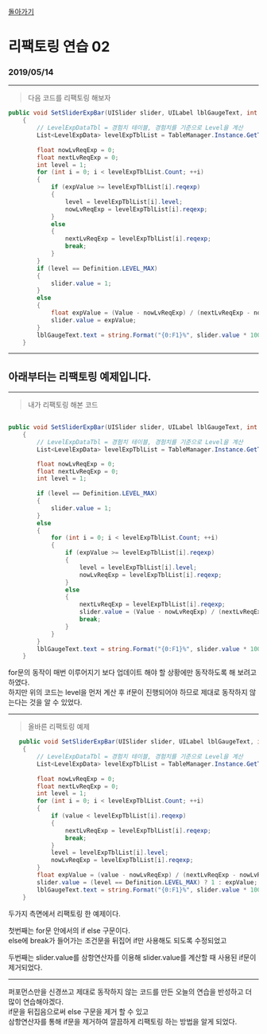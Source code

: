 [돌아가기](ReadMe.md)

# 리팩토링 연습 02
### 2019/05/14


---

> 다음 코드를 리팩토링 해보자

```C#
public void SetSliderExpBar(UISlider slider, UILabel lblGaugeText, int Value)
    {
        // LevelExpDataTbl = 경험치 테이블, 경험치를 기준으로 Level을 계산
        List<LevelExpData> levelExpTblList = TableManager.Instance.GetTbl<LevelExpDataTbl>().GetDataList();
        
        float nowLvReqExp = 0;
        float nextLvReqExp = 0;
        int level = 1;
        for (int i = 0; i < levelExpTblList.Count; ++i)
        {
            if (expValue >= levelExpTblList[i].reqexp)
            {
                level = levelExpTblList[i].level;
                nowLvReqExp = levelExpTblList[i].reqexp;
            }
            else
            {
                nextLvReqExp = levelExpTblList[i].reqexp;
                break;
            }
        }
        if (level == Definition.LEVEL_MAX)
        {
            slider.value = 1;
        }
        else
        {
            float expValue = (Value - nowLvReqExp) / (nextLvReqExp - nowLvReqExp);
            slider.value = expValue;
        }
        lblGaugeText.text = string.Format("{0:F1}%", slider.value * 100f);
    }    
```
    
    
---
    
    
## 아래부터는 리팩토링 예제입니다.
    
    
---
    
    
> 내가 리팩토링 해본 코드
    
```C#
    
public void SetSliderExpBar(UISlider slider, UILabel lblGaugeText, int Value)
    {
        // LevelExpDataTbl = 경험치 테이블, 경험치를 기준으로 Level을 계산
        List<LevelExpData> levelExpTblList = TableManager.Instance.GetTbl<LevelExpDataTbl>().GetDataList();

        float nowLvReqExp = 0;
        float nextLvReqExp = 0;
        int level = 1;
                
        if (level == Definition.LEVEL_MAX)
        {
            slider.value = 1;
        }
        else
        {
            for (int i = 0; i < levelExpTblList.Count; ++i)
            {
                if (expValue >= levelExpTblList[i].reqexp)
                {
                    level = levelExpTblList[i].level;
                    nowLvReqExp = levelExpTblList[i].reqexp;
                }
                else
                {
                    nextLvReqExp = levelExpTblList[i].reqexp;
                    slider.value = (Value - nowLvReqExp) / (nextLvReqExp - nowLvReqExp);
                    break;
                }
            }
        }
        lblGaugeText.text = string.Format("{0:F1}%", slider.value * 100f);
    }
```
    
for문의 동작이 매번 이루어지기 보다 업데이트 해야 할 상황에만 동작하도록 해 보려고 하였다.  
하지만 위의 코드는 level을 먼저 계산 후 if문이 진행되어야 하므로 제대로 동작하지 않는다는 것을 알 수 있었다.
   
---
   
> 올바른 리팩토링 예제
   
```C#
   public void SetSliderExpBar(UISlider slider, UILabel lblGaugeText, int value)
    {
        // LevelExpDataTbl = 경험치 테이블, 경험치를 기준으로 Level을 계산
        List<LevelExpData> levelExpTblList = TableManager.Instance.GetTbl<LevelExpDataTbl>().GetDataList();
        
        float nowLvReqExp = 0;
        float nextLvReqExp = 0;
        int level = 1;
        for (int i = 0; i < levelExpTblList.Count; ++i)
        {
            if (value < levelExpTblList[i].reqexp)
            {
                nextLvReqExp = levelExpTblList[i].reqexp;
                break;
            }
            level = levelExpTblList[i].level;
            nowLvReqExp = levelExpTblList[i].reqexp;
        }
        float expValue = (value - nowLvReqExp) / (nextLvReqExp - nowLvReqExp);
        slider.value = (level == Definition.LEVEL_MAX) ? 1 : expValue;
        lblGaugeText.text = string.Format("{0:F1}%", slider.value * 100f);
    }
 ```
    
 두가지 측면에서 리팩토링 한 예제이다.  
    
 첫번째는 for문 안에서의 if else 구문이다.  
 else에 break가 들어가는 조건문을 뒤집어 if만 사용해도 되도록 수정되었고  
    
 두번째는 slider.value를 삼항연산자를 이용해 slider.value를 계산할 때 사용된 if문이 제거되었다.  
    
 ---
    
 퍼포먼스만을 신경쓰고 제대로 동작하지 않는 코드를 만든 오늘의 연습을 반성하고 더 많이 연습해야겠다.  
 if문을 뒤집음으로써 else 구문을 제거 할 수 있고  
 삼항연산자를 통해 if문을 제거하여 깔끔하게 리팩토링 하는 방법을 알게 되었다.
